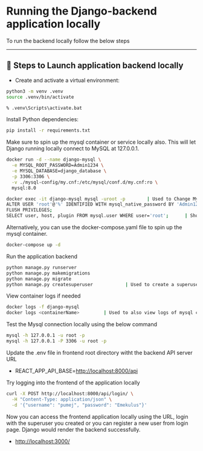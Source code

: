 # Running the Django-backend application locally

To run the backend locally follow the below steps

---

## 🚀 Steps to Launch application backend locally

- Create and activate a virtual environment:

```bash
python3 -m venv .venv
source .venv/bin/activate
```

</details>

```cmd
% .venv\Scripts\activate.bat
```

</details>

Install Python dependencies:

```bash
pip install -r requirements.txt
```

Make sure to spin up the mysql container or service locally also. This will let Django running locally connect to MySQL at 127.0.0.1.

```bash
docker run -d --name django-mysql \
  -e MYSQL_ROOT_PASSWORD=Admin1234 \
  -e MYSQL_DATABASE=django_database \
  -p 3306:3306 \
  -v ./mysql-config/my.cnf:/etc/mysql/conf.d/my.cnf:ro \
  mysql:8.0

docker exec -it django-mysql mysql -uroot -p        | Used to Change MySQL user authentication plugin to mysql_native_password
ALTER USER 'root'@'%' IDENTIFIED WITH mysql_native_password BY 'Admin1234';
FLUSH PRIVILEGES;
SELECT user, host, plugin FROM mysql.user WHERE user='root';      | Should output your user, host and plugin as mysql_native_password
```

Alternatively, you can use the docker-compose.yaml file to spin up the mysql container.

```bash
docker-compose up -d
```

Run the application backend

```bash
python manage.py runserver
python manage.py makemigrations
python manage.py migrate
python manage.py createsuperuser            | Used to create a superuser admin account
```

View container logs if needed

```bash
docker logs -f django-mysql
docker logs <containerName>         | Used to also view logs of mysql container.
```

Test the Mysql connection locally using the below command

```bash
mysql -h 127.0.0.1 -u root -p
mysql -h 127.0.0.1 -P 3306 -u root -p
```

Update the .env file in frontend root directory witht the backend API server URL

- REACT_APP_API_BASE=<http://localhost:8000/api>

Try logging into the frontend of the application locally

```bash
curl -X POST http://localhost:8000/api/login/ \
  -H "Content-Type: application/json" \
  -d '{"username": "pumej", "password": "Emekulus"}'
```

Now you can access the frontend application locally using the URL, login with the superuser you created or you can register a new user from login page. Django would render the backend successfully.

- <http://localhost:3000/>
